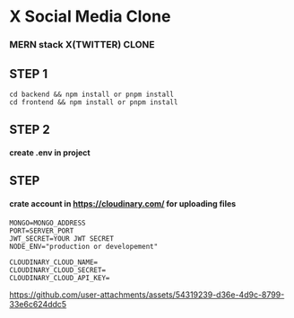 # X Social Media Clone

### MERN stack X(TWITTER) CLONE

## STEP 1
```
cd backend && npm install or pnpm install
cd frontend && npm install or pnpm install
```
## STEP 2
#### create .env in project 
## STEP 
#### crate account in https://cloudinary.com/ for uploading files

```
MONGO=MONGO_ADDRESS
PORT=SERVER_PORT
JWT_SECRET=YOUR JWT SECRET
NODE_ENV="production or developement"

CLOUDINARY_CLOUD_NAME=
CLOUDINARY_CLOUD_SECRET=
CLOUDINARY_CLOUD_API_KEY=
```

https://github.com/user-attachments/assets/54319239-d36e-4d9c-8799-33e6c624ddc5

